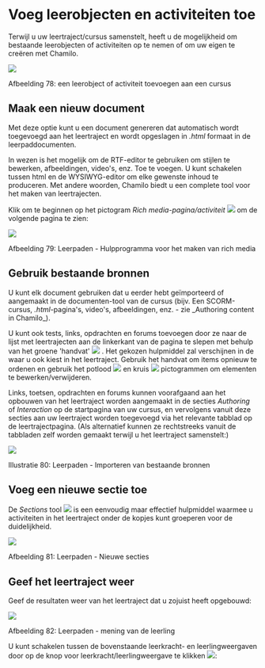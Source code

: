 # Voeg leerobjecten en activiteiten toe

Terwijl u uw leertraject/cursus samenstelt, heeft u de mogelijkheid om bestaande leerobjecten of activiteiten op te nemen of om uw eigen te creëren met Chamilo.

![](../../.gitbook/assets/graphics12%20%281%29.png)

Afbeelding 78: een leerobject of activiteit toevoegen aan een cursus

## Maak een nieuw document <a id="create-a-new-document"></a>

Met deze optie kunt u een document genereren dat automatisch wordt toegevoegd aan het leertraject en wordt opgeslagen in _.html_ formaat in de leerpaddocumenten.

In wezen is het mogelijk om de RTF-editor te gebruiken om stijlen te bewerken, afbeeldingen, video's, enz. Toe te voegen. U kunt schakelen tussen html en de WYSIWYG-editor om elke gewenste inhoud te produceren. Met andere woorden, Chamilo biedt u een complete tool voor het maken van leertrajecten.

Klik om te beginnen op het pictogram _Rich media-pagina/activiteit_ ![](../../.gitbook/assets/graphics24%20%283%29.png) om de volgende pagina te zien:

![](../../.gitbook/assets/graphics25%20%281%29.png)

Afbeelding 79: Leerpaden - Hulpprogramma voor het maken van rich media

## Gebruik bestaande bronnen <a id="use-existing-resources"></a>

U kunt elk document gebruiken dat u eerder hebt geïmporteerd of aangemaakt in de documenten-tool van de cursus \(bijv. Een SCORM-cursus, _.html_-pagina's, video's, afbeeldingen, enz. - zie _Authoring content in Chamilo\_).

U kunt ook tests, links, opdrachten en forums toevoegen door ze naar de lijst met leertrajecten aan de linkerkant van de pagina te slepen met behulp van het groene 'handvat' ![](../../.gitbook/assets/graphics26%20%281%29.png) . Het gekozen hulpmiddel zal verschijnen in de waar u ook kiest in het leertraject. Gebruik het handvat om items opnieuw te ordenen en gebruik het potlood ![](../../.gitbook/assets/graphics32%20%281%29.png) en kruis ![](../../.gitbook/assets/graphics27%20%281%29.png) pictogrammen om elementen te bewerken/verwijderen.

Links, toetsen, opdrachten en forums kunnen voorafgaand aan het opbouwen van het leertraject worden aangemaakt in de secties _Authoring_ of _Interaction_ op de startpagina van uw cursus, en vervolgens vanuit deze secties aan uw leertraject worden toegevoegd via het relevante tabblad op de leertrajectpagina. \(Als alternatief kunnen ze rechtstreeks vanuit de tabbladen zelf worden gemaakt terwijl u het leertraject samenstelt:\)

![](../../.gitbook/assets/graphics28%20%281%29.png)

Illustratie 80: Leerpaden - Importeren van bestaande bronnen

## Voeg een nieuwe sectie toe <a id="add-a-new-section"></a>

De _Sections_ tool ![](../../.gitbook/assets/graphics33%20%283%29.png) is een eenvoudig maar effectief hulpmiddel waarmee u activiteiten in het leertraject onder de kopjes kunt groeperen voor de duidelijkheid.

![](../../.gitbook/assets/graphics29%20%281%29.png)

Afbeelding 81: Leerpaden - Nieuwe secties

## Geef het leertraject weer <a id="display-the-learning-path"></a>

Geef de resultaten weer van het leertraject dat u zojuist heeft opgebouwd:

![](../../.gitbook/assets/graphics30%20%281%29.png)

Afbeelding 82: Leerpaden - mening van de leerling

U kunt schakelen tussen de bovenstaande leerkracht- en leerlingweergaven door op de knop voor leerkracht/leerlingweergave te klikken ![](../../.gitbook/assets/graphics31%20%283%29.png):

